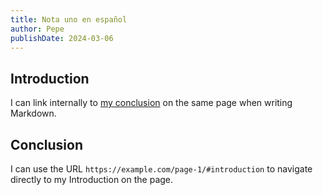 ```yaml
---
title: Nota uno en español
author: Pepe
publishDate: 2024-03-06
---
```

## Introduction

I can link internally to [my conclusion](#conclusion) on the same page when writing Markdown.

## Conclusion

I can use the URL `https://example.com/page-1/#introduction` to navigate directly to my Introduction on the page.